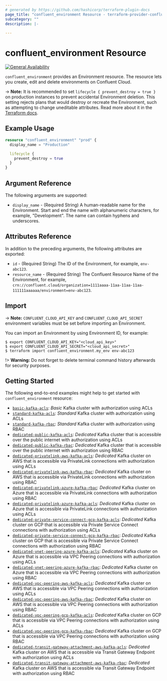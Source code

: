 ```yaml
---
# generated by https://github.com/hashicorp/terraform-plugin-docs
page_title: "confluent_environment Resource - terraform-provider-confluent"
subcategory: ""
description: |-
  
---
```


# confluent_environment Resource

[![General Availability](https://img.shields.io/badge/Lifecycle%20Stage-General%20Availability-%2345c6e8)](https://docs.confluent.io/cloud/current/api.html#section/Versioning/API-Lifecycle-Policy)

`confluent_environment` provides an Environment resource. The resource lets you create, edit and delete environments on Confluent Cloud.

-> **Note:** It is recommended to set `lifecycle { prevent_destroy = true }` on production instances to prevent accidental Environment deletion. This setting rejects plans that would destroy or recreate the Environment, such as attempting to change uneditable attributes. Read more about it in the [Terraform docs](https://www.terraform.io/language/meta-arguments/lifecycle#prevent_destroy).

## Example Usage

```terraform
resource "confluent_environment" "prod" {
  display_name = "Production"

  lifecycle {
    prevent_destroy = true
  }
}
```

<!-- schema generated by tfplugindocs -->
## Argument Reference

The following arguments are supported:

- `display_name` - (Required String) A human-readable name for the Environment. Start and end the name with alphanumeric characters, for example, "Development". The name can contain hyphens and underscores.

## Attributes Reference

In addition to the preceding arguments, the following attributes are exported:

- `id` - (Required String) The ID of the Environment, for example, `env-abc123`.
- `resource_name` - (Required String) The Confluent Resource Name of the Environment, for example, `crn://confluent.cloud/organization=1111aaaa-11aa-11aa-11aa-111111aaaaaa/environment=env-abc123`.

## Import

-> **Note:** `CONFLUENT_CLOUD_API_KEY` and `CONFLUENT_CLOUD_API_SECRET` environment variables must be set before importing an Environment.

You can import an Environment by using Environment ID, for example:

```shell
$ export CONFLUENT_CLOUD_API_KEY="<cloud_api_key>"
$ export CONFLUENT_CLOUD_API_SECRET="<cloud_api_secret>"
$ terraform import confluent_environment.my_env env-abc123
```

!> **Warning:** Do not forget to delete terminal command history afterwards for security purposes.

## Getting Started
The following end-to-end examples might help to get started with `confluent_environment` resource:
  * [`basic-kafka-acls`](https://github.com/confluentinc/terraform-provider-confluent/tree/master/examples/configurations/basic-kafka-acls): _Basic_ Kafka cluster with authorization using ACLs
  * [`standard-kafka-acls`](https://github.com/confluentinc/terraform-provider-confluent/tree/master/examples/configurations/standard-kafka-acls): _Standard_ Kafka cluster with authorization using ACLs
  * [`standard-kafka-rbac`](https://github.com/confluentinc/terraform-provider-confluent/tree/master/examples/configurations/standard-kafka-rbac): _Standard_ Kafka cluster with authorization using RBAC
  * [`dedicated-public-kafka-acls`](https://github.com/confluentinc/terraform-provider-confluent/tree/master/examples/configurations/dedicated-public-kafka-acls): _Dedicated_ Kafka cluster that is accessible over the public internet with authorization using ACLs
  * [`dedicated-public-kafka-rbac`](https://github.com/confluentinc/terraform-provider-confluent/tree/master/examples/configurations/dedicated-public-kafka-rbac): _Dedicated_ Kafka cluster that is accessible over the public internet with authorization using RBAC
  * [`dedicated-privatelink-aws-kafka-acls`](https://github.com/confluentinc/terraform-provider-confluent/tree/master/examples/configurations/dedicated-privatelink-aws-kafka-acls): _Dedicated_ Kafka cluster on AWS that is accessible via PrivateLink connections with authorization using ACLs
  * [`dedicated-privatelink-aws-kafka-rbac`](https://github.com/confluentinc/terraform-provider-confluent/tree/master/examples/configurations/dedicated-privatelink-aws-kafka-rbac): _Dedicated_ Kafka cluster on AWS that is accessible via PrivateLink connections with authorization using RBAC
  * [`dedicated-privatelink-azure-kafka-rbac`](https://github.com/confluentinc/terraform-provider-confluent/tree/master/examples/configurations/dedicated-privatelink-azure-kafka-rbac): _Dedicated_ Kafka cluster on Azure that is accessible via PrivateLink connections with authorization using RBAC
  * [`dedicated-privatelink-azure-kafka-acls`](https://github.com/confluentinc/terraform-provider-confluent/tree/master/examples/configurations/dedicated-privatelink-azure-kafka-acls): _Dedicated_ Kafka cluster on Azure that is accessible via PrivateLink connections with authorization using ACLs
  * [`dedicated-private-service-connect-gcp-kafka-acls`](https://github.com/confluentinc/terraform-provider-confluent/tree/master/examples/configurations/dedicated-private-service-connect-gcp-kafka-acls): _Dedicated_ Kafka cluster on GCP that is accessible via Private Service Connect connections with authorization using ACLs
  * [`dedicated-private-service-connect-gcp-kafka-rbac`](https://github.com/confluentinc/terraform-provider-confluent/tree/master/examples/configurations/dedicated-private-service-connect-gcp-kafka-rbac): _Dedicated_ Kafka cluster on GCP that is accessible via Private Service Connect connections with authorization using RBAC
  * [`dedicated-vnet-peering-azure-kafka-acls`](https://github.com/confluentinc/terraform-provider-confluent/tree/master/examples/configurations/dedicated-vnet-peering-azure-kafka-acls): _Dedicated_ Kafka cluster on Azure that is accessible via VPC Peering connections with authorization using ACLs
  * [`dedicated-vnet-peering-azure-kafka-rbac`](https://github.com/confluentinc/terraform-provider-confluent/tree/master/examples/configurations/dedicated-vnet-peering-azure-kafka-rbac): _Dedicated_ Kafka cluster on Azure that is accessible via VPC Peering connections with authorization using RBAC
  * [`dedicated-vpc-peering-aws-kafka-acls`](https://github.com/confluentinc/terraform-provider-confluent/tree/master/examples/configurations/dedicated-vpc-peering-aws-kafka-acls): _Dedicated_ Kafka cluster on AWS that is accessible via VPC Peering connections with authorization using ACLs
  * [`dedicated-vpc-peering-aws-kafka-rbac`](https://github.com/confluentinc/terraform-provider-confluent/tree/master/examples/configurations/dedicated-vpc-peering-aws-kafka-rbac): _Dedicated_ Kafka cluster on AWS that is accessible via VPC Peering connections with authorization using RBAC
  * [`dedicated-vpc-peering-gcp-kafka-acls`](https://github.com/confluentinc/terraform-provider-confluent/tree/master/examples/configurations/dedicated-vpc-peering-gcp-kafka-acls): _Dedicated_ Kafka cluster on GCP that is accessible via VPC Peering connections with authorization using ACLs
  * [`dedicated-vpc-peering-gcp-kafka-rbac`](https://github.com/confluentinc/terraform-provider-confluent/tree/master/examples/configurations/dedicated-vpc-peering-gcp-kafka-rbac): _Dedicated_ Kafka cluster on GCP that is accessible via VPC Peering connections with authorization using RBAC
  * [`dedicated-transit-gateway-attachment-aws-kafka-acls`](https://github.com/confluentinc/terraform-provider-confluent/tree/master/examples/configurations/dedicated-transit-gateway-attachment-aws-kafka-acls): _Dedicated_ Kafka cluster on AWS that is accessible via Transit Gateway Endpoint with authorization using ACLs
  * [`dedicated-transit-gateway-attachment-aws-kafka-rbac`](https://github.com/confluentinc/terraform-provider-confluent/tree/master/examples/configurations/dedicated-transit-gateway-attachment-aws-kafka-rbac): _Dedicated_ Kafka cluster on AWS that is accessible via Transit Gateway Endpoint with authorization using RBAC

